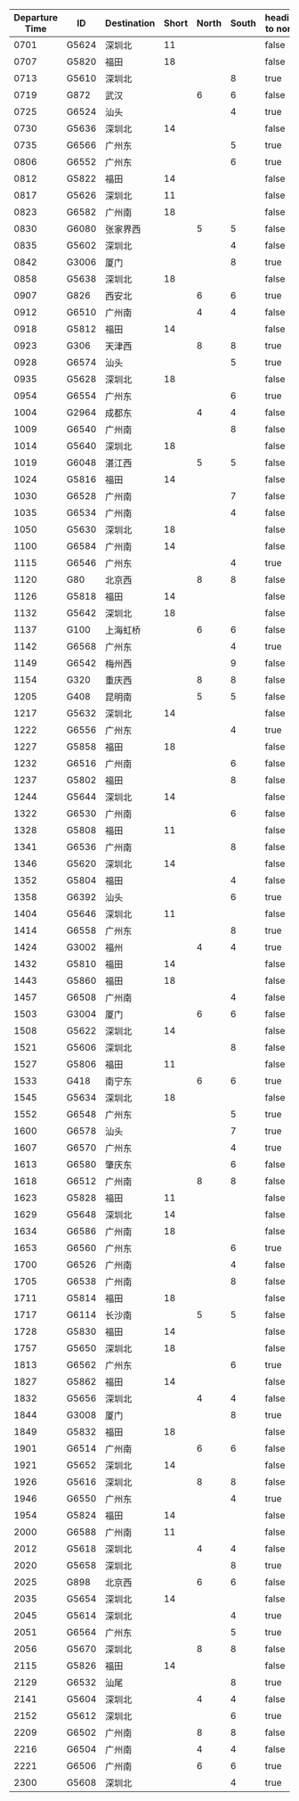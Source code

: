 | Departure Time | ID    | Destination | Short | North | South | heading to north |
|----------------|-------|-------------|-------|-------|-------|------------------|
| 0701           | G5624 | 深圳北      | 11    |       |       | false            |
| 0707           | G5820 | 福田        | 18    |       |       | false            |
| 0713           | G5610 | 深圳北      |       |       | 8     | true             |
| 0719           | G872  | 武汉        |       | 6     | 6     | false            |
| 0725           | G6524 | 汕头        |       |       | 4     | true             |
| 0730           | G5636 | 深圳北      | 14    |       |       | false            |
| 0735           | G6566 | 广州东      |       |       | 5     | true             |
| 0806           | G6552 | 广州东      |       |       | 6     | true             |
| 0812           | G5822 | 福田        | 14    |       |       | false            |
| 0817           | G5626 | 深圳北      | 11    |       |       | false            |
| 0823           | G6582 | 广州南      | 18    |       |       | false            |
| 0830           | G6080 | 张家界西    |       | 5     | 5     | false            |
| 0835           | G5602 | 深圳北      |       |       | 4     | false            |
| 0842           | G3006 | 厦门        |       |       | 8     | true             |
| 0858           | G5638 | 深圳北      | 18    |       |       | false            |
| 0907           | G826  | 西安北      |       | 6     | 6     | true             |
| 0912           | G6510 | 广州南      |       | 4     | 4     | false            |
| 0918           | G5812 | 福田        | 14    |       |       | false            |
| 0923           | G306  | 天津西      |       | 8     | 8     | true             |
| 0928           | G6574 | 汕头        |       |       | 5     | true             |
| 0935           | G5628 | 深圳北      | 18    |       |       | false            |
| 0954           | G6554 | 广州东      |       |       | 6     | true             |
| 1004           | G2964 | 成都东      |       | 4     | 4     | false            |
| 1009           | G6540 | 广州南      |       |       | 8     | false            |
| 1014           | G5640 | 深圳北      | 18    |       |       | false            |
| 1019           | G6048 | 湛江西      |       | 5     | 5     | false            |
| 1024           | G5816 | 福田        | 14    |       |       | false            |
| 1030           | G6528 | 广州南      |       |       | 7     | false            |
| 1035           | G6534 | 广州南      |       |       | 4     | false            |
| 1050           | G5630 | 深圳北      | 18    |       |       | false            |
| 1100           | G6584 | 广州南      | 14    |       |       | false            |
| 1115           | G6546 | 广州东      |       |       | 4     | true             |
| 1120           | G80   | 北京西      |       | 8     | 8     | false            |
| 1126           | G5818 | 福田        | 14    |       |       | false            |
| 1132           | G5642 | 深圳北      | 18    |       |       | false            |
| 1137           | G100  | 上海虹桥    |       | 6     | 6     | false            |
| 1142           | G6568 | 广州东      |       |       | 4     | true             |
| 1149           | G6542 | 梅州西      |       |       | 9     | false            |
| 1154           | G320  | 重庆西      |       | 8     | 8     | false            |
| 1205           | G408  | 昆明南      |       | 5     | 5     | false            |
| 1217           | G5632 | 深圳北      | 14    |       |       | false            |
| 1222           | G6556 | 广州东      |       |       | 4     | true             |
| 1227           | G5858 | 福田        | 18    |       |       | false            |
| 1232           | G6516 | 广州南      |       |       | 6     | false            |
| 1237           | G5802 | 福田        |       |       | 8     | false            |
| 1244           | G5644 | 深圳北      | 14    |       |       | false            |
| 1322           | G6530 | 广州南      |       |       | 6     | false            |
| 1328           | G5808 | 福田        | 11    |       |       | false            |
| 1341           | G6536 | 广州南      |       |       | 8     | false            |
| 1346           | G5620 | 深圳北      | 14    |       |       | false            |
| 1352           | G5804 | 福田        |       |       | 4     | false            |
| 1358           | G6392 | 汕头        |       |       | 6     | true             |
| 1404           | G5646 | 深圳北      | 11    |       |       | false            |
| 1414           | G6558 | 广州东      |       |       | 8     | true             |
| 1424           | G3002 | 福州        |       | 4     | 4     | true             |
| 1432           | G5810 | 福田        | 14    |       |       | false            |
| 1443           | G5860 | 福田        | 18    |       |       | false            |
| 1457           | G6508 | 广州南      |       |       | 4     | false            |
| 1503           | G3004 | 厦门        |       | 6     | 6     | false            |
| 1508           | G5622 | 深圳北      | 14    |       |       | false            |
| 1521           | G5606 | 深圳北      |       |       | 8     | false            |
| 1527           | G5806 | 福田        | 11    |       |       | false            |
| 1533           | G418  | 南宁东      |       | 6     | 6     | true             |
| 1545           | G5634 | 深圳北      | 18    |       |       | false            |
| 1552           | G6548 | 广州东      |       |       | 5     | true             |
| 1600           | G6578 | 汕头        |       |       | 7     | true             |
| 1607           | G6570 | 广州东      |       |       | 4     | true             |
| 1613           | G6580 | 肇庆东      |       |       | 6     | false            |
| 1618           | G6512 | 广州南      |       | 8     | 8     | false            |
| 1623           | G5828 | 福田        | 11    |       |       | false            |
| 1629           | G5648 | 深圳北      | 14    |       |       | false            |
| 1634           | G6586 | 广州南      | 18    |       |       | false            |
| 1653           | G6560 | 广州东      |       |       | 6     | true             |
| 1700           | G6526 | 广州南      |       |       | 4     | false            |
| 1705           | G6538 | 广州南      |       |       | 8     | false            |
| 1711           | G5814 | 福田        | 18    |       |       | false            |
| 1717           | G6114 | 长沙南      |       | 5     | 5     | false            |
| 1728           | G5830 | 福田        | 14    |       |       | false            |
| 1757           | G5650 | 深圳北      | 18    |       |       | false            |
| 1813           | G6562 | 广州东      |       |       | 6     | true             |
| 1827           | G5862 | 福田        | 14    |       |       | false            |
| 1832           | G5656 | 深圳北      |       | 4     | 4     | false            |
| 1844           | G3008 | 厦门        |       |       | 8     | true             |
| 1849           | G5832 | 福田        | 18    |       |       | false            |
| 1901           | G6514 | 广州南      |       | 6     | 6     | false            |
| 1921           | G5652 | 深圳北      | 14    |       |       | false            |
| 1926           | G5616 | 深圳北      |       | 8     | 8     | false            |
| 1946           | G6550 | 广州东      |       |       | 4     | true             |
| 1954           | G5824 | 福田        | 14    |       |       | false            |
| 2000           | G6588 | 广州南      | 11    |       |       | false            |
| 2012           | G5618 | 深圳北      |       | 4     | 4     | false            |
| 2020           | G5658 | 深圳北      |       |       | 8     | true             |
| 2025           | G898  | 北京西      |       | 6     | 6     | false            |
| 2035           | G5654 | 深圳北      | 14    |       |       | false            |
| 2045           | G5614 | 深圳北      |       |       | 4     | true             |
| 2051           | G6564 | 广州东      |       |       | 5     | true             |
| 2056           | G5670 | 深圳北      |       | 8     | 8     | false            |
| 2115           | G5826 | 福田        | 14    |       |       | false            |
| 2129           | G6532 | 汕尾        |       |       | 8     | true             |
| 2141           | G5604 | 深圳北      |       | 4     | 4     | false            |
| 2152           | G5612 | 深圳北      |       |       | 6     | true             |
| 2209           | G6502 | 广州南      |       | 8     | 8     | false            |
| 2216           | G6504 | 广州南      |       | 4     | 4     | false            |
| 2221           | G6506 | 广州南      |       | 6     | 6     | true             |
| 2300           | G5608 | 深圳北      |       |       | 4     | true             |
